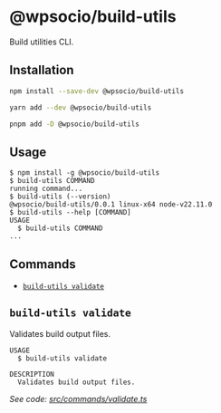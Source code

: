 # @wpsocio/build-utils

Build utilities CLI.

## Installation

```sh
npm install --save-dev @wpsocio/build-utils
```

```sh
yarn add --dev @wpsocio/build-utils
```

```sh
pnpm add -D @wpsocio/build-utils
```

## Usage

<!-- usage -->
```sh-session
$ npm install -g @wpsocio/build-utils
$ build-utils COMMAND
running command...
$ build-utils (--version)
@wpsocio/build-utils/0.0.1 linux-x64 node-v22.11.0
$ build-utils --help [COMMAND]
USAGE
  $ build-utils COMMAND
...
```
<!-- usagestop -->

## Commands

<!-- commands -->
* [`build-utils validate`](#build-utils-validate)

## `build-utils validate`

Validates build output files.

```
USAGE
  $ build-utils validate

DESCRIPTION
  Validates build output files.
```

_See code: [src/commands/validate.ts](https://github.com/wpsocio/wp-projects/blob/@wpsocio/build-utils@0.0.1/tools/build-utils/src/commands/validate.ts)_
<!-- commandsstop -->
